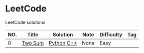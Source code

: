 # LeetCode
LeetCode solutions 

|NO.|Title|Solution|Note|Difficulty|Tag|
|---|-----|--------|----|----------|---|
|0|[Two Sum](https://leetcode.com/problems/two-sum)|[Python](000.%20Two%20Sum/solution.py)  [C++](000.%20Two%20Sum/solution.cpp)| None|Easy|